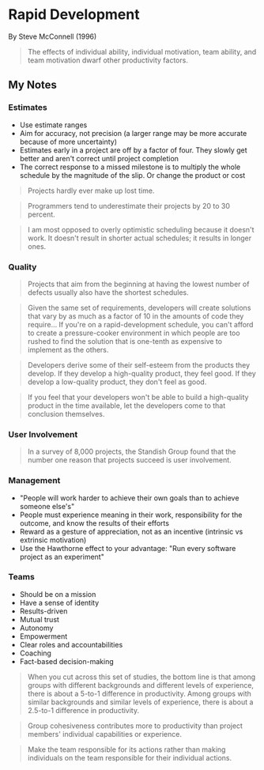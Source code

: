 # Rapid Development

By Steve McConnell (1996)

> The effects of individual ability, individual motivation, team ability, and team motivation dwarf other productivity factors.

## My Notes

### Estimates

- Use estimate ranges
- Aim for accuracy, not precision (a larger range may be more accurate because of more uncertainty)
- Estimates early in a project are off by a factor of four. They slowly get better and aren't correct until project completion
- The correct response to a missed milestone is to multiply the whole schedule by the magnitude of the slip. Or change the product or cost

> Projects hardly ever make up lost time.

> Programmers tend to underestimate their projects by 20 to 30 percent.

> I am most opposed to overly optimistic scheduling because it doesn't work. It doesn't result in shorter actual schedules; it results in longer ones.

### Quality

> Projects that aim from the beginning at having the lowest number of defects usually also have the shortest schedules.

> Given the same set of requirements, developers will create solutions that vary by as much as a factor of 10 in the amounts of code they require… If you're on a rapid-development schedule, you can't afford to create a pressure-cooker environment in which people are too rushed to find the solution that is one-tenth as expensive to implement as the others.

> Developers derive some of their self-esteem from the products they develop. If they develop a high-quality product, they feel good. If they develop a low-quality product, they don't feel as good.

> If you feel that your developers won't be able to build a high-quality product in the time available, let the developers come to that conclusion themselves.

### User Involvement

> In a survey of 8,000 projects, the Standish Group found that the number one reason that projects succeed is user involvement.

### Management

- "People will work harder to achieve their own goals than to achieve someone else's"
- People must experience meaning in their work, responsibility for the outcome, and know the results of their efforts
- Reward as a gesture of appreciation, not as an incentive (intrinsic vs extrinsic motivation)
- Use the Hawthorne effect to your advantage: "Run every software project as an experiment"

### Teams

- Should be on a mission
- Have a sense of identity
- Results-driven
- Mutual trust
- Autonomy
- Empowerment
- Clear roles and accountabilities
- Coaching
- Fact-based decision-making

> When you cut across this set of studies, the bottom line is that among groups with different backgrounds and different levels of experience, there is about a 5-to-1 difference in productivity. Among groups with similar backgrounds and similar levels of experience, there is about a 2.5-to-1 difference in productivity.

> Group cohesiveness contributes more to productivity than project members' individual capabilities or experience.

> Make the team responsible for its actions rather than making individuals on the team responsible for their individual actions.